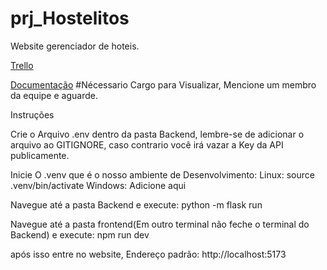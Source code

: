 # prj_Hostelitos

Website gerenciador de hoteis.

[Trello](https://trello.com/b/KVB79Jln/tarefas)

[Documentação](https://discord.gg/8aCdQ4Pd) #Nécessario Cargo para Visualizar, Mencione um membro da equipe e aguarde.


Instruções

Crie o Arquivo .env dentro da pasta Backend, lembre-se de adicionar o arquivo ao GITIGNORE, caso contrario você irá vazar a Key da API publicamente.

Inicie O .venv que é o nosso ambiente de Desenvolvimento:
    Linux: source .venv/bin/activate
    Windows: Adicione aqui

Navegue até a pasta Backend e execute:
    python -m flask run

Navegue até a pasta frontend(Em outro terminal não feche o terminal do Backend) e execute:
    npm run dev

após isso entre no website, Endereço padrão: http://localhost:5173